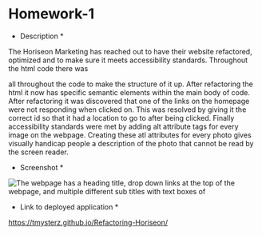 # Homework-1

 * Description *

The Horiseon Marketing has reached out to have their website refactored, optimized and to make sure it meets accessibility standards. Throughout the html code there was <div> all throughout the code to make the structure of it up. After refactoring the html it now has specific semantic elements within the main body of code. After refactoring it was discovered that one of the links on the homepage were not responding when clicked on. This was resolved by giving it the correct id so that it had a location to go to after being clicked. Finally accessibility standards were met by adding alt attribute tags for every image on the webpage. Creating these atl attributes for every photo gives visually handicap people a description of the photo that cannot be read by the screen reader.

* Screenshot *

![The webpage has a heading title, drop down links at the top of the webpage, and multiple different sub titles with text boxes of ]()

* Link to deployed application *

https://tmysterz.github.io/Refactoring-Horiseon/